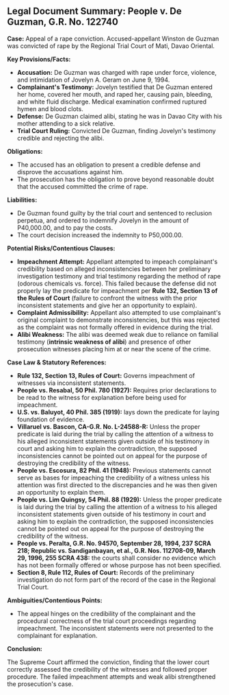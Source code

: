 ## Legal Document Summary: People v. De Guzman, G.R. No. 122740

**Case:** Appeal of a rape conviction. Accused-appellant Winston de Guzman was convicted of rape by the Regional Trial Court of Mati, Davao Oriental.

**Key Provisions/Facts:**

*   **Accusation:** De Guzman was charged with rape under force, violence, and intimidation of Jovelyn A. Geram on June 9, 1994.
*   **Complainant's Testimony:** Jovelyn testified that De Guzman entered her home, covered her mouth, and raped her, causing pain, bleeding, and white fluid discharge. Medical examination confirmed ruptured hymen and blood clots.
*   **Defense:** De Guzman claimed alibi, stating he was in Davao City with his mother attending to a sick relative.
*   **Trial Court Ruling:** Convicted De Guzman, finding Jovelyn's testimony credible and rejecting the alibi.

**Obligations:**

*   The accused has an obligation to present a credible defense and disprove the accusations against him.
*   The prosecution has the obligation to prove beyond reasonable doubt that the accused committed the crime of rape.

**Liabilities:**

*   De Guzman found guilty by the trial court and sentenced to reclusion perpetua, and ordered to indemnify Jovelyn in the amount of P40,000.00, and to pay the costs.
*   The court decision increased the indemnity to P50,000.00.

**Potential Risks/Contentious Clauses:**

*   **Impeachment Attempt:** Appellant attempted to impeach complainant's credibility based on alleged inconsistencies between her preliminary investigation testimony and trial testimony regarding the method of rape (odorous chemicals vs. force). This failed because the defense did not properly lay the predicate for impeachment per **Rule 132, Section 13 of the Rules of Court** (failure to confront the witness with the prior inconsistent statements and give her an opportunity to explain).
*   **Complaint Admissibility:** Appellant also attempted to use complainant's original complaint to demonstrate inconsistencies, but this was rejected as the complaint was not formally offered in evidence during the trial.
*   **Alibi Weakness:** The alibi was deemed weak due to reliance on familial testimony (**intrinsic weakness of alibi**) and presence of other prosecution witnesses placing him at or near the scene of the crime.

**Case Law & Statutory References:**

*   **Rule 132, Section 13, Rules of Court:** Governs impeachment of witnesses via inconsistent statements.
*   **People vs. Resabal, 50 Phil. 780 (1927):** Requires prior declarations to be read to the witness for explanation before being used for impeachment.
*   **U.S. vs. Baluyot, 40 Phil. 385 (1919):** lays down the predicate for laying foundation of evidence.
*   **Villaruel vs. Bascon, CA-G.R. No. L-24588-R:** Unless the proper predicate is laid during the trial by calling the attention of a witness to his alleged inconsistent statements given outside of his testimony in court and asking him to explain the contradiction, the supposed inconsistencies cannot be pointed out on appeal for the purpose of destroying the credibility of the witness.
*   **People vs. Escosura, 82 Phil. 41 (1948):** Previous statements cannot serve as bases for impeaching the credibility of a witness unless his attention was first directed to the discrepancies and he was then given an opportunity to explain them.
*   **People vs. Lim Quingsy, 54 Phil. 88 (1929):** Unless the proper predicate is laid during the trial by calling the attention of a witness to his alleged inconsistent statements given outside of his testimony in court and asking him to explain the contradiction, the supposed inconsistencies cannot be pointed out on appeal for the purpose of destroying the credibility of the witness.
*   **People vs. Peralta, G.R. No. 94570, September 28, 1994, 237 SCRA 218; Republic vs. Sandiganbayan, et al., G.R. Nos. 112708-09, March 29, 1996, 255 SCRA 438:** the courts shall consider no evidence which has not been formally offered or whose purpose has not been specified.
*   **Section 8, Rule 112, Rules of Court:** Records of the preliminary investigation do not form part of the record of the case in the Regional Trial Court.

**Ambiguities/Contentious Points:**

*   The appeal hinges on the credibility of the complainant and the procedural correctness of the trial court proceedings regarding impeachment. The inconsistent statements were not presented to the complainant for explanation.

**Conclusion:**

The Supreme Court affirmed the conviction, finding that the lower court correctly assessed the credibility of the witnesses and followed proper procedure. The failed impeachment attempts and weak alibi strengthened the prosecution's case.
